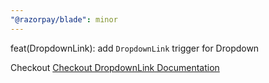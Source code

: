 ```yaml
---
"@razorpay/blade": minor
---
```


feat(DropdownLink): add `DropdownLink` trigger for Dropdown

Checkout [Checkout DropdownLink Documentation](https://blade.razorpay.com/?path=/story/components-dropdown-with-button-and-link--with-link&globals=measureEnabled:false)
